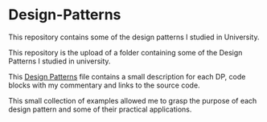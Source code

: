 # Design-Patterns

This repository contains some of the design patterns I studied in University.

This repository is the upload of a folder containing some of the Design Patterns I studied in university.

This [Design Patterns](./src/DesignPatterns.md) file contains a small description for each DP, code blocks with my commentary and links to the source code.

This small collection of examples allowed me to grasp the purpose of each design pattern and some of their practical applications.